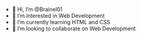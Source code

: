 - 👋 Hi, I’m @Brainel01
- 👀 I’m interested in Web Development
- 🌱 I’m currently learning HTML and CSS
- 💞️ I’m looking to collaborate on Web Development


<!---
Brainel01/Brainel01 is a ✨ special ✨ repository because its `README.md` (this file) appears on your GitHub profile.
You can click the Preview link to take a look at your changes.
--->
